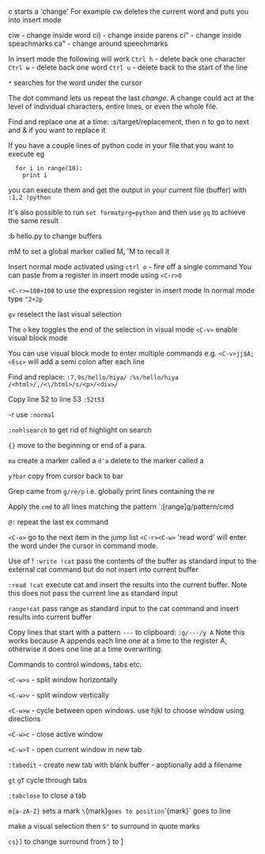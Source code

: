 c starts a 'change'
For example cw deletes the current word and puts you into insert mode

ciw - change inside word
ci) - change inside parens
ci" - change inside speachmarks 
ca" - change around speechmarks

In insert mode the following will work
`Ctrl h` - delete back one character
`Ctrl w` - delete back one word
`Ctrl u` - delete back to the start of the line 

`*` searches for the word under the cursor 

The dot command lets us repeat the last _change_.  A change could act at the level of
individual characters, entire lines, or even the whole file.

Find and replace one at a time:
:s/target/replacement, then n to go to next and & if you want to replace it

If you have a couple lines of python code in your file that you want to execute eg

````
  for i in range(10):
    print i
````

you can execute them and get the output in your current file (buffer) with `:1,2 !python`

It's also possible to run `set formatprg=python` and then use `gq` to achieve the same result

:b hello.py to change buffers

mM to set a global marker called M, 'M to recall it

Insert normal mode activated using `ctrl o` - fire off a single command
You can paste from a register in insert mode using `<C-r>0`

`<C-r>=100+100` to use the expression register in insert mode
In normal mode type `"2+2p`

`gv` reselect the last visual selection

The `o` key toggles the end of the selection in visual mode
`<C-v>` enable visual block mode

You can use visual block mode to enter multiple commands
e.g. `<C-v>jj$A;<Esc>` will add a semi colon after each line

Find and replace:
`:7,9s/hello/hiya/`
`:%s/hello/hiya`
`/<html>/,/<\/html>/s/<p>/<div>/`

Copy line 52 to line 53
`:52t53`

-r
use `:normal`


`:nohlsearch` to get rid of highlight on search

`{}` move to the beginning or end of a para.

`ma` create a marker called a
`d'a` delete to the marker called a

`y?bar` copy from cursor back to bar

Grep came from `g/re/p` i.e. globally print lines containing the re

Apply the `cmd` to all lines matching the pattern
`:[range]g/pattern/cmd

`@:` repeat the last ex command

`<C-o>` go to the next item in the jump list
`<C-r><C-w>` 'read word'  will enter the word under the cursor in command mode.

Use of !
`:write !cat` pass the contents of the buffer as standard input to the external cat command but do not insert into current buffer

`:read !cat` execute cat and insert the results into the current buffer.  Note this does not pass the current line as standard input

`range!cat` pass range as standard input to the cat command and insert results into current buffer

Copy lines that start with a pattern `---` to clipboard:
`:g/---/y A`
Note this works because A appends each line one at a time to the register A, otherwise it does one line at a time overwriting.

Commands to control windows, tabs etc:

`<C-w>s` - split window horizontally

`<C-w>v` - split window vertically

`<C-w>w` - cycle between open windows.  use hjkl to choose window using directions

`<C-w>c` - close active window

`<C-w>T` - open current window in new tab
 
`:tabedit`  - create new tab with blank buffer - aoptionally add a filename 

`gt` `gT` cycle through tabs

`:tabclose` to close a tab

`m{a-zA-Z}` sets a mark
`\`{mark}` goes to position `'{mark}` goes to line 

make a visual selection then `S"` to surround in quote marks 

`cs}]` to change surround from } to ]


